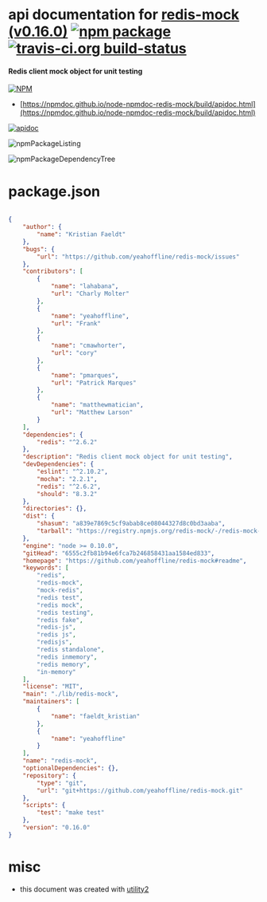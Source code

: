 # api documentation for  [redis-mock (v0.16.0)](https://github.com/yeahoffline/redis-mock#readme)  [![npm package](https://img.shields.io/npm/v/npmdoc-redis-mock.svg?style=flat-square)](https://www.npmjs.org/package/npmdoc-redis-mock) [![travis-ci.org build-status](https://api.travis-ci.org/npmdoc/node-npmdoc-redis-mock.svg)](https://travis-ci.org/npmdoc/node-npmdoc-redis-mock)
#### Redis client mock object for unit testing

[![NPM](https://nodei.co/npm/redis-mock.png?downloads=true&downloadRank=true&stars=true)](https://www.npmjs.com/package/redis-mock)

- [https://npmdoc.github.io/node-npmdoc-redis-mock/build/apidoc.html](https://npmdoc.github.io/node-npmdoc-redis-mock/build/apidoc.html)

[![apidoc](https://npmdoc.github.io/node-npmdoc-redis-mock/build/screenCapture.buildCi.browser.%252Ftmp%252Fbuild%252Fapidoc.html.png)](https://npmdoc.github.io/node-npmdoc-redis-mock/build/apidoc.html)

![npmPackageListing](https://npmdoc.github.io/node-npmdoc-redis-mock/build/screenCapture.npmPackageListing.svg)

![npmPackageDependencyTree](https://npmdoc.github.io/node-npmdoc-redis-mock/build/screenCapture.npmPackageDependencyTree.svg)



# package.json

```json

{
    "author": {
        "name": "Kristian Faeldt"
    },
    "bugs": {
        "url": "https://github.com/yeahoffline/redis-mock/issues"
    },
    "contributors": [
        {
            "name": "lahabana",
            "url": "Charly Molter"
        },
        {
            "name": "yeahoffline",
            "url": "Frank"
        },
        {
            "name": "cmawhorter",
            "url": "cory"
        },
        {
            "name": "pmarques",
            "url": "Patrick Marques"
        },
        {
            "name": "matthewmatician",
            "url": "Matthew Larson"
        }
    ],
    "dependencies": {
        "redis": "^2.6.2"
    },
    "description": "Redis client mock object for unit testing",
    "devDependencies": {
        "eslint": "^2.10.2",
        "mocha": "2.2.1",
        "redis": "^2.6.2",
        "should": "8.3.2"
    },
    "directories": {},
    "dist": {
        "shasum": "a839e7869c5cf9abab8ce08044327d8c0bd3aaba",
        "tarball": "https://registry.npmjs.org/redis-mock/-/redis-mock-0.16.0.tgz"
    },
    "engine": "node >= 0.10.0",
    "gitHead": "6555c2fb81b94e6fca7b246858431aa1584ed833",
    "homepage": "https://github.com/yeahoffline/redis-mock#readme",
    "keywords": [
        "redis",
        "redis-mock",
        "mock-redis",
        "redis test",
        "redis mock",
        "redis testing",
        "redis fake",
        "redis-js",
        "redis js",
        "redisjs",
        "redis standalone",
        "redis inmemory",
        "redis memory",
        "in-memory"
    ],
    "license": "MIT",
    "main": "./lib/redis-mock",
    "maintainers": [
        {
            "name": "faeldt_kristian"
        },
        {
            "name": "yeahoffline"
        }
    ],
    "name": "redis-mock",
    "optionalDependencies": {},
    "repository": {
        "type": "git",
        "url": "git+https://github.com/yeahoffline/redis-mock.git"
    },
    "scripts": {
        "test": "make test"
    },
    "version": "0.16.0"
}
```



# misc
- this document was created with [utility2](https://github.com/kaizhu256/node-utility2)
